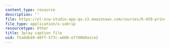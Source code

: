 ```yaml
---
content_type: resource
description: ''
file: https://ol-ocw-studio-app-qa.s3.amazonaws.com/courses/6-450-principles-of-digital-communications-i-fall-2006/f5addb4940ff577ca660e77d0b0a1ce2_8PScXRfu2po.vtt
file_type: application/x-subrip
resourcetype: Other
title: 3play caption file
uid: f5addb49-40ff-577c-a660-e77d0b0a1ce2
---
```

